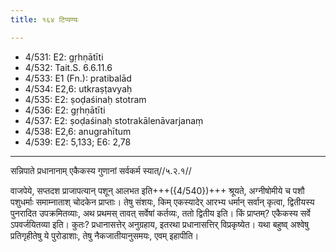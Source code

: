 ```yaml
---
title: १६४ टिप्पण्यः

---
```

- 4/531: E2: gṛhṇātīti
- 4/532: Tait.S. 6.6.11.6
- 4/533: E1 (Fn.): pratibalād
- 4/534: E2,6: utkraṣṭavyaḥ
- 4/535: E2: ṣoḍaśinaḥ stotram
- 4/536: E2: gṛhṇātīti
- 4/537: E2: ṣoḍaśinaḥ stotrakālenāvarjanaṃ
- 4/538: E2,6: anugrahītum
- 4/539: E2: 5,133; E6: 2,78

____________________________________________


सन्निपाते प्रधानानाम् एकैकस्य गुणानां सर्वकर्म स्यात्//५.२.१//

वाजपेये, सप्तदश प्राजापत्यान् पशून् आलभत इति+++({4/540})+++ श्रूयते, अग्नीषोमीये च पशौ पशुधर्माः समाम्नाताश् चोदकेन प्राप्ताः। तेषु संशयः, किम् एकस्यादेर् आरभ्य धर्मान् सर्वान् कृत्वा, द्वितीयस्य पुनरादित उपक्रमितव्याः, अथ प्रथमस् तावत् सर्वेषां कर्तव्यः, ततो द्वितीय इति। किं प्राप्तम्? एकैकस्य सर्वे ऽपवर्जयितव्या इति। कुतः? प्रधानासत्तेर् अनुग्रहाय, इतरथा प्रधानासत्तिर् विप्रकृष्येत। यथा बहुष्व् अश्वेषु प्रतिगृहीतेषु ये पुरोडाशाः, तेषु नैकजातीयानुसमयः, एवम् इहापीति।